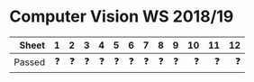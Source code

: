 # Computer Vision WS 2018/19

| Sheet  |  1  |  2  |  3  |  4  |  5  |  6  |  7  |  8  |  9  |  10 | 11 | 12 |
| -----: | --: | --: | --: | --: | --: | --: | --: | --: | --: | --: | --: | --: |
| Passed | :question: | :question: | :question: | :question: | :question: | :question: | :question: | :question: | :question: | :question: | :question: | :question: |
